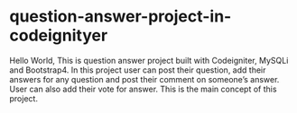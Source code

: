 # question-answer-project-in-codeignityer
Hello World, This is question answer project built with Codeigniter, MySQLi and Bootstrap4. In this project user can post their question, add their answers for any question and post their comment on someone’s answer. User can also add their vote for answer. This is the main concept of this project.
